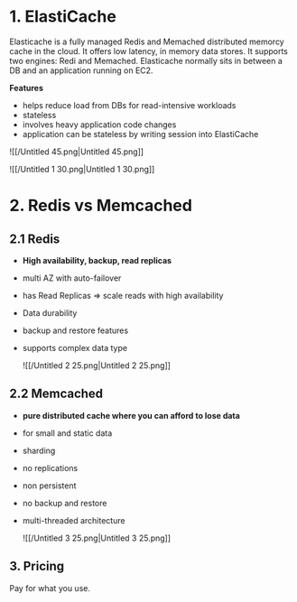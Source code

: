 
# 1. ElastiCache

Elasticache is a fully managed Redis and Memached distributed memorcy cache in the cloud. It offers low latency, in memory data stores. It supports two engines: Redi and Memached. Elasticache normally sits in between a DB and an application running on EC2.

**Features**

- helps reduce load from DBs for read-intensive workloads
- stateless
- involves heavy application code changes
- application can be stateless by writing session into ElastiCache

  

![[/Untitled 45.png|Untitled 45.png]]

![[/Untitled 1 30.png|Untitled 1 30.png]]

  

# 2. Redis vs Memcached

## 2.1 Redis

- **High availability, backup, read replicas**
- multi AZ with auto-failover
- has Read Replicas ⇒ scale reads with high availability
- Data durability
- backup and restore features
- supports complex data type
    
    ![[/Untitled 2 25.png|Untitled 2 25.png]]
    

  

## 2.2 Memcached

- **pure distributed cache where you can afford to lose data**
- for small and static data
- sharding
- no replications
- non persistent
- no backup and restore
- multi-threaded architecture
    
    ![[/Untitled 3 25.png|Untitled 3 25.png]]
    

## 3. Pricing

Pay for what you use.

